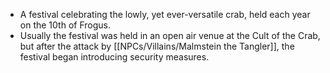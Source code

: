 - A festival celebrating the lowly, yet ever-versatile crab, held each year on the 10th of Frogus.
- Usually the festival was held in an open air venue at the Cult of the Crab, but after the attack by [[NPCs/Villains/Malmstein the Tangler]], the festival began introducing security measures.